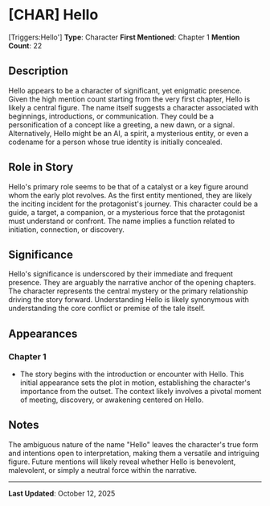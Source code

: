 # [CHAR] Hello

[Triggers:Hello']
**Type**: Character
**First Mentioned**: Chapter 1
**Mention Count**: 22

## Description
Hello appears to be a character of significant, yet enigmatic presence. Given the high mention count starting from the very first chapter, Hello is likely a central figure. The name itself suggests a character associated with beginnings, introductions, or communication. They could be a personification of a concept like a greeting, a new dawn, or a signal. Alternatively, Hello might be an AI, a spirit, a mysterious entity, or even a codename for a person whose true identity is initially concealed.

## Role in Story
Hello's primary role seems to be that of a catalyst or a key figure around whom the early plot revolves. As the first entity mentioned, they are likely the inciting incident for the protagonist's journey. This character could be a guide, a target, a companion, or a mysterious force that the protagonist must understand or confront. The name implies a function related to initiation, connection, or discovery.

## Significance
Hello's significance is underscored by their immediate and frequent presence. They are arguably the narrative anchor of the opening chapters. The character represents the central mystery or the primary relationship driving the story forward. Understanding Hello is likely synonymous with understanding the core conflict or premise of the tale itself.

## Appearances
### Chapter 1
- The story begins with the introduction or encounter with Hello. This initial appearance sets the plot in motion, establishing the character's importance from the outset. The context likely involves a pivotal moment of meeting, discovery, or awakening centered on Hello.

## Notes
The ambiguous nature of the name "Hello" leaves the character's true form and intentions open to interpretation, making them a versatile and intriguing figure. Future mentions will likely reveal whether Hello is benevolent, malevolent, or simply a neutral force within the narrative.

---

**Last Updated**: October 12, 2025